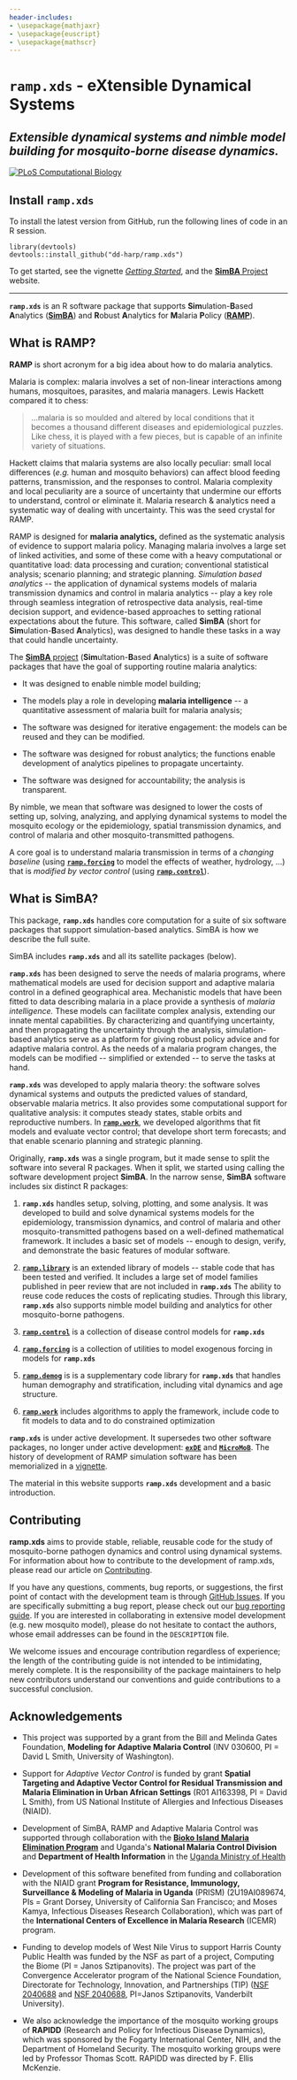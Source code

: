 ```yaml
---
header-includes:
- \usepackage{mathjaxr}
- \usepackage{euscript}
- \usepackage{mathscr}
--- 
```


# **`ramp.xds`** - e**X**tensible **D**ynamical **S**ystems 
## *Extensible dynamical systems and nimble model building for mosquito-borne disease dynamics.*


<!-- badges: start -->
[![PLoS Computational Biology](https://img.shields.io/badge/doi%3A10.1371%2Fjournal.pcbi.1010684-cornflowerblue?style=for-the-badge&logoColor=cornflowerblue&label=PLoS%20Comp%20Bio&labelColor=slategrey&link=https%3A%2F%2Fjournals.plos.org%2Fploscompbiol%2Farticle%3Fid%3D10.1371%2Fjournal.pcbi.1010684)](https://doi.org/10.1371/journal.pcbi.1010684)
<!-- badges: end -->

## Install **`ramp.xds`** 

To install the latest version from GitHub, run the following lines of code in an R session.

```
library(devtools)
devtools::install_github("dd-harp/ramp.xds")
```

To get started, see the vignette [*Getting Started*](https://dd-harp.github.io/ramp.xds/articles/GettingStarted.html), and the [**SimBA** Project](https://faculty.washington.edu/smitdave/simba/index.html) website.

***

**`ramp.xds`** is an R software package that supports **Sim**ulation-**B**ased **A**nalytics ([**SimBA**](https://faculty.washington.edu/smitdave/simba/index.html)) and **R**obust **A**nalytics for **M**alaria **P**olicy ([**RAMP**](https://faculty.washington.edu/smitdave/ramp/index.html)). 

## What is RAMP?

**RAMP** is short acronym for a big idea about how to do malaria analytics.

Malaria is complex: malaria involves a set of non-linear interactions among humans, mosquitoes, parasites, and malaria managers. 
Lewis Hackett compared it to chess:

> …malaria is so moulded and altered by local conditions that it becomes a thousand different diseases and epidemiological puzzles. Like chess, it is played with a few pieces, but is capable of an infinite variety of situations.

Hackett claims that malaria systems are also locally peculiar: small local differences (*e.g.* human and mosquito behaviors)  can affect blood feeding patterns, transmission, and the responses to control.
Malaria complexity and local peculiarity are a source of uncertainty that undermine our efforts to understand, control or eliminate it. 
Malaria research & analytics need a systematic way of dealing with uncertainty. This was the seed crystal for RAMP.  

RAMP is designed for **malaria analytics,**
defined as the systematic analysis of evidence to support malaria policy. 
Managing malaria involves a large set of linked activities, and some of these come with 
a heavy computational or quantitative load: 
data processing and curation; conventional statistical analysis; scenario planning; 
and strategic planning.
*Simulation based analytics* 
-- the application of dynamical systems models of malaria transmission dynamics and control in malaria analytics -- 
play a key role through seamless integration of retrospective data analysis, real-time decision support, and evidence-based 
approaches to setting rational expectations about the future. 
This software, called **SimBA** (short for **Sim**ulation-**B**ased **A**nalytics),
was designed to handle these tasks in a way that could handle uncertainty. 

The [**SimBA** project](https://faculty.washington.edu/smitdave/simba/index.html) (**Sim**ultation-**B**ased **A**nalytics) is a
suite of software packages that have the goal of supporting routine malaria analytics: 

+ It was designed to enable nimble model building;  

+ The models play a role in developing **malaria intelligence** -- a quantitative assessment of malaria built for malaria analysis; 

+ The software was designed for iterative engagement: the models can be reused and they can be modified.  

+ The software was designed for robust analytics; the functions enable development of analytics pipelines to propagate uncertainty. 

+ The software was designed for accountability; the analysis is transparent.   

By nimble, we mean that software was designed to lower the costs of setting up, solving, analyzing, and applying dynamical systems to model the mosquito ecology or the epidemiology, spatial transmission dynamics, and control of malaria and other mosquito-transmitted pathogens. 

A core goal is to understand malaria transmission in terms of a *changing baseline* (using [**`ramp.forcing`**](https://dd-harp.github.io/ramp.forcing/) to model the effects of weather, hydrology, ...) that is *modified by vector control* (using [**`ramp.control`**](https://dd-harp.github.io/ramp.control/)).

## What is SimBA? 

This package, **`ramp.xds`** handles core computation for a suite of six software packages that support simulation-based analytics. SimBA is how we describe the full suite. 

SimBA includes **`ramp.xds`** and all its satellite packages (below). 

**`ramp.xds`** has been designed to serve the needs of malaria programs, where mathematical models are used for decision support and adaptive malaria control in a defined geographical area. Mechanistic models that have been fitted to data describing malaria in a place provide a synthesis of *malaria intelligence.* These models can facilitate complex analysis, extending our innate mental capabilities. By characterizing and quantifying uncertainty, and then propagating the uncertainty through the analysis, simulation-based analytics serve as a platform for giving robust policy advice and for adaptive malaria control. As the needs of a malaria program changes, the models can be modified -- simplified or extended -- to serve the tasks at hand.

**`ramp.xds`** was developed to apply malaria theory: the software solves dynamical systems and outputs the predicted values of standard, observable malaria metrics. 
It also provides some computational support for qualitative analysis: it computes steady states, stable orbits and reproductive numbers. In [**`ramp.work`**](https://dd-harp.github.io/ramp.work/), we developed algorithms that fit models and evaluate vector control; that develope short term forecasts; and that enable scenario planning and strategic planning.


Originally, **`ramp.xds`** was a single program, but it made sense to split the software into several R packages. 
When it split, we started using calling the software development project **SimBA**. 
In the narrow sense, **SimBA** software includes six distinct R packages: 

1. **`ramp.xds`** handles setup, solving, plotting, and some analysis. 
It was developed to build and solve dynamical systems models for the epidemiology, transmission dynamics, and control of malaria and other mosquito-transmitted pathogens based on a well-defined mathematical framework.
It includes a basic set of models -- enough to design, verify, and demonstrate the basic features of modular software. 

2. [**`ramp.library`**](https://dd-harp.github.io/ramp.library/) is an extended library of models -- stable code that has been tested and verified. It includes a large set of model families published in peer review that are not included in **`ramp.xds`** The ability to reuse code reduces the costs of replicating studies. Through this library, **`ramp.xds`** also supports nimble model building and analytics for other mosquito-borne pathogens. 

3. [**`ramp.control`**](https://dd-harp.github.io/ramp.control/) is a collection of disease control models for **`ramp.xds`** 

4. [**`ramp.forcing`**](https://dd-harp.github.io/ramp.forcing/) is a collection of utilities to model exogenous forcing in models for **`ramp.xds`** 

5. [**`ramp.demog`**](ramp.demog.html) is is a supplementary code library for **`ramp.xds`** that handles human demography and stratification, including vital dynamics and age structure.

6. [**`ramp.work`**](https://dd-harp.github.io/ramp.work/) includes algorithms to apply the framework, include code to fit models to data and to do constrained optimization 

**`ramp.xds`**  is under active development. It supersedes two other software packages, no longer under active development: [**`exDE`**](https://dd-harp.github.io/exDE/) and [**`MicroMoB`**](https://dd-harp.github.io/MicroMoB/). The history of development of RAMP simulation software has been memorialized in a [vignette](https://dd-harp.github.io/ramp.xds/articles/History.html).

The material in this website supports **`ramp.xds`** development and a basic introduction. 


## Contributing

**ramp.xds** aims to provide stable, reliable, reusable code for the study of mosquito-borne pathogen dynamics and control using dynamical systems. For information about how to contribute to the development of ramp.xds, please read our article on [Contributing](https://dd-harp.github.io/ramp.xds/articles/Contributing.html). 

If you have any questions, comments, bug reports, or suggestions, the first point of contact with the development team is through [GitHub Issues](https://github.com/dd-harp/ramp.xds/issues). If you are specifically submitting a bug report, please check out our [bug reporting guide](https://dd-harp.github.io/ramp.xds/articles/Contributing.html#sec8). If you are interested in collaborating in extensive model development (e.g. new mosquito model), please do not hesitate to contact the authors, whose email addresses can be found in the `DESCRIPTION` file.

We welcome issues and encourage contribution regardless of experience; the length of the contributing guide is not intended to be intimidating, merely complete. It is the responsibility of the package maintainers to help new contributors understand our conventions and guide contributions to a successful conclusion.

## Acknowledgements

+ This project was supported by a grant from the Bill and Melinda Gates Foundation, **Modeling for Adaptive Malaria Control** (INV 030600, PI = David L Smith, University of Washington).

+ Support for *Adaptive Vector Control* is funded by grant **Spatial Targeting and Adaptive Vector Control for Residual Transmission and Malaria Elimination in Urban African Settings** (R01 AI163398, PI = David L Smith), from US National Institute of Allergies and Infectious Diseases (NIAID).

+ Development of SimBA, RAMP and Adaptive Malaria Control was supported through collaboration with the [**Bioko Island Malaria Elimination Program**](https://www.mcd.org/focus-areas/featured-projects/bioko-island-malaria-elimination-project) and
Uganda's **National Malaria Control Division** and **Department of Health Information** in the [Uganda Ministry of Health](https://www.health.go.ug/)

+ Development of this software benefited from funding and collaboration with the NIAID grant **Program for Resistance, Immunology, Surveillance & Modeling of Malaria in Uganda** (PRISM) (2U19AI089674, PIs = Grant Dorsey, University of California San Francisco; and Moses Kamya, Infectious Diseases Research Collaboration), which was part of the **International Centers of Excellence in Malaria Research** (ICEMR) program.

+ Funding to develop models of West Nile Virus to support Harris County Public Health was funded by the NSF as part of a project, Computing the Biome (PI = Janos Sztipanovits). The project was part of the Convergence Accelerator program of the National Science Foundation, Directorate for Technology, Innovation, and Partnerships (TIP) ([NSF 2040688](https://www.nsf.gov/awardsearch/showAward?AWD_ID=2040688) and [NSF 2040688](https://www.nsf.gov/awardsearch/showAward?AWD_ID=2134862), PI=Janos Sztipanovits, Vanderbilt University).

+ We also acknowledge the importance of the mosquito working groups of **RAPIDD** (Research and Policy for Infectious Disease Dynamics), which was sponsored by the Fogarty International Center, NIH, and the Department of Homeland Security. The mosquito working groups were led by Professor Thomas Scott. RAPIDD was directed by F. Ellis McKenzie. 



